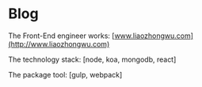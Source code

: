 # Blog
The Front-End engineer works: [www.liaozhongwu.com](http://www.liaozhongwu.com)

The technology stack: [node, koa, mongodb, react]

The package tool: [gulp, webpack]